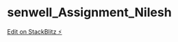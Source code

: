 # senwell_Assignment_Nilesh

[Edit on StackBlitz ⚡️](https://stackblitz.com/edit/angular-ivy-wphf8d)